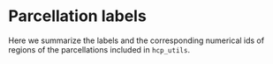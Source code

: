 # Parcellation labels

Here we summarize the labels and the corresponding numerical ids of regions of the parcellations included in `hcp_utils`.

